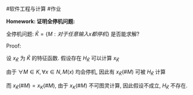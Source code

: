#软件工程与计算 #作业 

**Homework: 证明全停机问题:**

全停机问题: $\hat{K} = \{M:对于任意输入x都停机 \}$ 是否能求解? 

Proof: 

设 $x_{\hat K}$ 为 $\hat K$ 的特征函数. 假设存在 $H_{\hat K}$ 可以计算 $x_{\hat K}$ 

由于 $\forall M \in K, \forall x \in N, M(x)$ 均会停机, 因此有 $x_{\hat K}(\#M)$ 可被 $H_{\hat K}$ 计算

而 $x_{\hat K}(\#M) = x_K(\#M)$, 由于 $x_K(\#M)$ 不可图灵计算, 因此假设不成立, $H_{\hat K}$ 不存在. 
